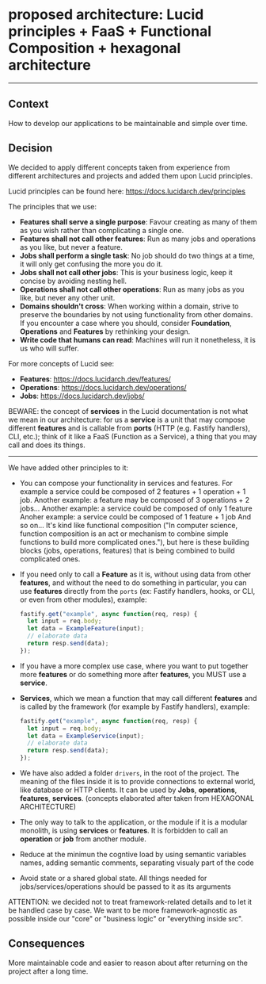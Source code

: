 # proposed architecture: Lucid principles + FaaS + Functional Composition + hexagonal architecture

---

## Context

How to develop our applications to be maintainable and simple over time.

## Decision

We decided to apply different concepts taken from experience from different architectures and projects and added them
upon Lucid principles.

Lucid principles can be found here: https://docs.lucidarch.dev/principles

The principles that we use:

* **Features shall serve a single purpose**: Favour creating as many of them as you wish rather than complicating a
  single one.
* **Features shall not call other features**: Run as many jobs and operations as you like, but never a feature.
* **Jobs shall perform a single task**: No job should do two things at a time, it will only get confusing the more you
  do it.
* **Jobs shall not call other jobs**: This is your business logic, keep it concise by avoiding nesting hell.
* **Operations shall not call other operations**: Run as many jobs as you like, but never any other unit.
* **Domains shouldn't cross**: When working within a domain, strive to preserve the boundaries by not using
  functionality from other domains. If you encounter a case where you should, consider **Foundation**, **Operations**
  and **Features** by rethinking your design.
* **Write code that humans can read**: Machines will run it nonetheless, it is us who will suffer.

For more concepts of Lucid see:

* **Features**: https://docs.lucidarch.dev/features/
* **Operations**: https://docs.lucidarch.dev/operations/
* **Jobs**: https://docs.lucidarch.dev/jobs/

BEWARE: the concept of **services** in the Lucid documentation is not what we mean in our architecture: for us a **service** is a unit that may compose different **features** and is callable from **ports** (HTTP (e.g. Fastify
handlers), CLI, etc.); think of it like a FaaS (Function as a Service), a thing that you may call and does its things.

----

We have added other principles to it:

* You can compose your functionality in services and features. For example a service could be composed of  2 features + 1 operation + 1 job.
  Another example: a feature may be composed of 3 operations + 2 jobs...
  Another example: a service could be composed of only 1 feature
  Anoher example: a service could be composed of 1 feature + 1 job
  And so on...
 It's kind like functional composition ("In computer science, function composition is an act or mechanism to combine simple functions to build more complicated ones."),
but here is these building blocks (jobs, operations, features) that is being combined to build complicated ones.

* If you need only to call a **Feature** as it is, without using data from other **features**, and without the need to
  do something in particular, you can use **features** directly from the `ports` (ex: Fastify handlers, hooks, or CLI,
  or even from other modules), example:
  ``` javascript
  fastify.get("example", async function(req, resp) {
    let input = req.body;
    let data = ExampleFeature(input);
    // elaborate data
    return resp.send(data);
  });
  ```
* If you have a more complex use case, where you want to put together more **features** or do something more after **features**, you MUST use a **service**.
* **Services**, which we mean a function that may call different **features** and is called by the framework (for
  example by Fastify handlers), example:
  ``` javascript
  fastify.get("example", async function(req, resp) {
    let input = req.body;
    let data = ExampleService(input);
    // elaborate data
    return resp.send(data);
  });
  ```
* We have also added a folder `drivers`, in the root of the project. The meaning of the files inside it is to provide
  connections to external world, like database or HTTP clients. It can be used by **Jobs**, **operations**, **features**, **services**.
  (concepts elaborated after taken from HEXAGONAL ARCHITECTURE)

* The only way to talk to the application, or the module if it is a modular monolith, is using **services** or **features**. It is forbidden to call an **operation** or **job** from another module.
* Reduce at the minimun the cogntive load by using semantic variables names, adding semantic comments, separating visualy part of the code
* Avoid state or a shared global state. All things needed for jobs/services/operations should be passed to it as its arguments


ATTENTION: we decided not to treat framework-related details and to let it be handled case by case. We want to be more
framework-agnostic as possible inside our "core" or "business logic" or "everything inside src".


## Consequences

More maintainable code and easier to reason about after returning on the project after a long time.
